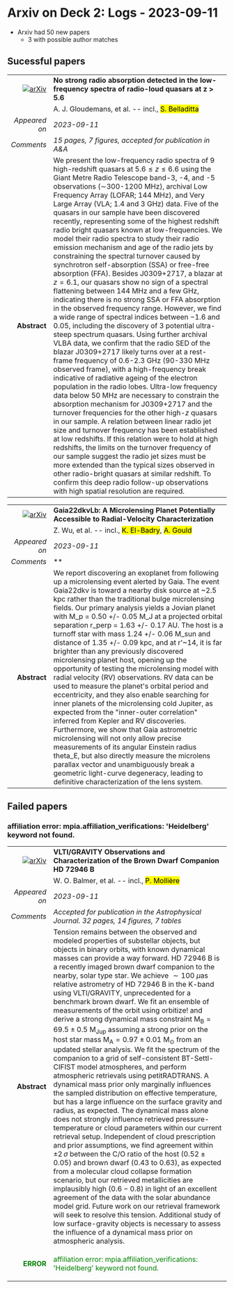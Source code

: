# Arxiv on Deck 2: Logs - 2023-09-11

* Arxiv had 50 new papers
    * 3 with possible author matches

## Sucessful papers


|||
|---:|:---|
| [![arXiv](https://img.shields.io/badge/arXiv-arXiv:2309.03936-b31b1b.svg)](https://arxiv.org/abs/arXiv:2309.03936) | **No strong radio absorption detected in the low-frequency spectra of  radio-loud quasars at z > 5.6**  |
|| A. J. Gloudemans, et al. -- incl., <mark>S. Belladitta</mark> |
|*Appeared on*| *2023-09-11*|
|*Comments*| *15 pages, 7 figures, accepted for publication in A&A*|
|**Abstract**| We present the low-frequency radio spectra of 9 high-redshift quasars at $5.6 \leq z \leq 6.6$ using the Giant Metre Radio Telescope band-3, -4, and -5 observations ($\sim$300-1200 MHz), archival Low Frequency Array (LOFAR; 144 MHz), and Very Large Array (VLA; 1.4 and 3 GHz) data. Five of the quasars in our sample have been discovered recently, representing some of the highest redshift radio bright quasars known at low-frequencies. We model their radio spectra to study their radio emission mechanism and age of the radio jets by constraining the spectral turnover caused by synchrotron self-absorption (SSA) or free-free absorption (FFA). Besides J0309+2717, a blazar at $z=6.1$, our quasars show no sign of a spectral flattening between 144 MHz and a few GHz, indicating there is no strong SSA or FFA absorption in the observed frequency range. However, we find a wide range of spectral indices between $-1.6$ and $0.05$, including the discovery of 3 potential ultra-steep spectrum quasars. Using further archival VLBA data, we confirm that the radio SED of the blazar J0309+2717 likely turns over at a rest-frame frequency of 0.6-2.3 GHz (90-330 MHz observed frame), with a high-frequency break indicative of radiative ageing of the electron population in the radio lobes. Ultra-low frequency data below 50 MHz are necessary to constrain the absorption mechanism for J0309+2717 and the turnover frequencies for the other high-$z$ quasars in our sample. A relation between linear radio jet size and turnover frequency has been established at low redshifts. If this relation were to hold at high redshifts, the limits on the turnover frequency of our sample suggest the radio jet sizes must be more extended than the typical sizes observed in other radio-bright quasars at similar redshift. To confirm this deep radio follow-up observations with high spatial resolution are required. |


|||
|---:|:---|
| [![arXiv](https://img.shields.io/badge/arXiv-arXiv:2309.03944-b31b1b.svg)](https://arxiv.org/abs/arXiv:2309.03944) | **Gaia22dkvLb: A Microlensing Planet Potentially Accessible to  Radial-Velocity Characterization**  |
|| Z. Wu, et al. -- incl., <mark>K. El-Badry</mark>, <mark>A. Gould</mark> |
|*Appeared on*| *2023-09-11*|
|*Comments*| **|
|**Abstract**| We report discovering an exoplanet from following up a microlensing event alerted by Gaia. The event Gaia22dkv is toward a nearby disk source at ~2.5 kpc rather than the traditional bulge microlensing fields. Our primary analysis yields a Jovian planet with M_p = 0.50 +/- 0.05 M_J at a projected orbital separation r_perp = 1.63 +/- 0.17 AU. The host is a turnoff star with mass 1.24 +/- 0.06 M_sun and distance of 1.35 +/- 0.09 kpc, and at r'~14, it is far brighter than any previously discovered microlensing planet host, opening up the opportunity of testing the microlensing model with radial velocity (RV) observations. RV data can be used to measure the planet's orbital period and eccentricity, and they also enable searching for inner planets of the microlensing cold Jupiter, as expected from the "inner-outer correlation" inferred from Kepler and RV discoveries. Furthermore, we show that Gaia astrometric microlensing will not only allow precise measurements of its angular Einstein radius theta_E, but also directly measure the microlens parallax vector and unambiguously break a geometric light-curve degeneracy, leading to definitive characterization of the lens system. |

## Failed papers

### affiliation error: mpia.affiliation_verifications: 'Heidelberg' keyword not found. 


|||
|---:|:---|
| [![arXiv](https://img.shields.io/badge/arXiv-arXiv:2309.04403-b31b1b.svg)](https://arxiv.org/abs/arXiv:2309.04403) | **VLTI/GRAVITY Observations and Characterization of the Brown Dwarf  Companion HD 72946 B**  |
|| W. O. Balmer, et al. -- incl., <mark>P. Mollière</mark> |
|*Appeared on*| *2023-09-11*|
|*Comments*| *Accepted for publication in the Astrophysical Journal. 32 pages, 14 figures, 7 tables*|
|**Abstract**| Tension remains between the observed and modeled properties of substellar objects, but objects in binary orbits, with known dynamical masses can provide a way forward. HD 72946 B is a recently imaged brown dwarf companion to the nearby, solar type star. We achieve $\sim100~\mu\mathrm{as}$ relative astrometry of HD 72946 B in the K-band using VLTI/GRAVITY, unprecedented for a benchmark brown dwarf. We fit an ensemble of measurements of the orbit using orbitize! and derive a strong dynamical mass constraint $\mathrm{M_B}=69.5\pm0.5~\mathrm{M_{Jup}}$ assuming a strong prior on the host star mass $\mathrm{M_A}=0.97\pm0.01~\mathrm{M_\odot}$ from an updated stellar analysis. We fit the spectrum of the companion to a grid of self-consistent BT-Settl-CIFIST model atmospheres, and perform atmospheric retrievals using petitRADTRANS. A dynamical mass prior only marginally influences the sampled distribution on effective temperature, but has a large influence on the surface gravity and radius, as expected. The dynamical mass alone does not strongly influence retrieved pressure-temperature or cloud parameters within our current retrieval setup. Independent of cloud prescription and prior assumptions, we find agreement within $\pm2\,\sigma$ between the C/O ratio of the host ($0.52\pm0.05)$ and brown dwarf ($0.43$ to $0.63$), as expected from a molecular cloud collapse formation scenario, but our retrieved metallicities are implausibly high ($0.6-0.8$) in light of an excellent agreement of the data with the solar abundance model grid. Future work on our retrieval framework will seek to resolve this tension. Additional study of low surface-gravity objects is necessary to assess the influence of a dynamical mass prior on atmospheric analysis. |
|<p style="color:green"> **ERROR** </p>| <p style="color:green">affiliation error: mpia.affiliation_verifications: 'Heidelberg' keyword not found.</p> |

